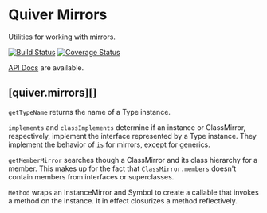 Quiver Mirrors
======

Utilities for working with mirrors.

[![Build Status](https://travis-ci.org/QuiverDart/quiver_mirrors.svg?branch=master)](https://travis-ci.org/QuiverDart/quiver_mirrors)
[![Coverage Status](https://img.shields.io/coveralls/QuiverDart/quiver_mirrors.svg)](https://coveralls.io/r/QuiverDart/quiver_mirrors)

[API Docs](http://www.dartdocs.org/documentation/quiver_mirrors/latest) are available.

## [quiver.mirrors][]

`getTypeName` returns the name of a Type instance.

`implements` and `classImplements` determine if an instance or ClassMirror,
respectively, implement the interface represented by a Type instance. They
implement the behavior of `is` for mirrors, except for generics.

`getMemberMirror` searches though a ClassMirror and its class hierarchy for
a member. This makes up for the fact that `ClassMirror.members` doesn't
contain members from interfaces or superclasses.

`Method` wraps an InstanceMirror and Symbol to create a callable that invokes
a method on the instance. It in effect closurizes a method reflectively.
